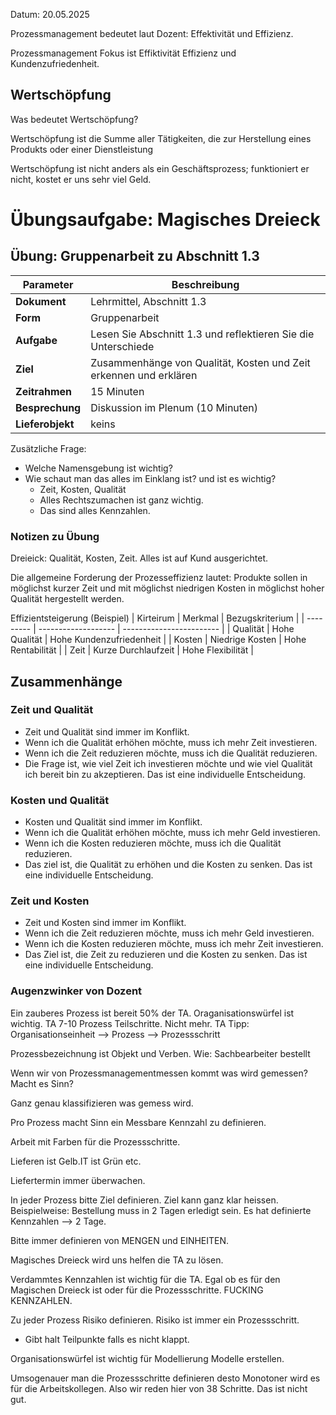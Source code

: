 Datum: 20.05.2025

Prozessmanagement bedeutet laut Dozent: Effektivität und Effizienz.

Prozessmanagement Fokus ist Effiktivität Effizienz und Kundenzufriedenheit.

## Wertschöpfung
Was bedeutet Wertschöpfung?

Wertschöpfung ist die Summe aller Tätigkeiten, die zur Herstellung eines Produkts oder einer Dienstleistung

Wertschöpfung ist nicht anders als ein Geschäftsprozess; funktioniert er nicht, kostet er uns sehr viel Geld.

# Übungsaufgabe: Magisches Dreieck

## Übung: Gruppenarbeit zu Abschnitt 1.3

| Parameter        | Beschreibung                                                      |
| ---------------- | ----------------------------------------------------------------- |
| **Dokument**     | Lehrmittel, Abschnitt 1.3                                         |
| **Form**         | Gruppenarbeit                                                     |
| **Aufgabe**      | Lesen Sie Abschnitt 1.3 und reflektieren Sie die Unterschiede     |
| **Ziel**         | Zusammenhänge von Qualität, Kosten und Zeit erkennen und erklären |
| **Zeitrahmen**   | 15 Minuten                                                        |
| **Besprechung**  | Diskussion im Plenum (10 Minuten)                                 |
| **Lieferobjekt** | keins                                                             |


Zusätzliche Frage: 
- Welche Namensgebung ist wichtig?
- Wie schaut man das alles im Einklang ist? und ist es wichtig?
    - Zeit, Kosten, Qualität
    - Alles Rechtszumachen ist ganz wichtig.
    - Das sind alles Kennzahlen.

### Notizen zu Übung
Dreieick: Qualität, Kosten, Zeit.
Alles ist auf Kund ausgerichtet.

Die allgemeine Forderung der Prozesseffizienz lautet: Produkte sollen in möglichst kurzer Zeit und mit möglichst niedrigen Kosten in möglichst hoher Qualität hergestellt werden.

Effizientsteigerung (Beispiel)
| Kirteirum | Merkmal             | Bezugskriterium          |
| --------- | ------------------- | ------------------------ |
| Qualität  | Hohe Qualität       | Hohe Kundenzufriedenheit |
| Kosten    | Niedrige Kosten     | Hohe Rentabilität        |
| Zeit      | Kurze Durchlaufzeit | Hohe Flexibilität        |



## Zusammenhänge
### Zeit und Qualität
- Zeit und Qualität sind immer im Konflikt.
- Wenn ich die Qualität erhöhen möchte, muss ich mehr Zeit investieren.
- Wenn ich die Zeit reduzieren möchte, muss ich die Qualität reduzieren.
- Die Frage ist, wie viel Zeit ich investieren möchte und wie viel Qualität ich bereit bin zu akzeptieren. Das ist eine individuelle Entscheidung.
### Kosten und Qualität
- Kosten und Qualität sind immer im Konflikt.
- Wenn ich die Qualität erhöhen möchte, muss ich mehr Geld investieren.
- Wenn ich die Kosten reduzieren möchte, muss ich die Qualität reduzieren.
- Das ziel ist, die Qualität zu erhöhen und die Kosten zu senken. Das ist eine individuelle Entscheidung.
### Zeit und Kosten
- Zeit und Kosten sind immer im Konflikt.
- Wenn ich die Zeit reduzieren möchte, muss ich mehr Geld investieren.
- Wenn ich die Kosten reduzieren möchte, muss ich mehr Zeit investieren.
- Das Ziel ist, die Zeit zu reduzieren und die Kosten zu senken. Das ist eine individuelle Entscheidung.

### Augenzwinker von Dozent
Ein zauberes Prozess ist bereit 50% der TA.
Oraganisationswürfel ist wichtig.
TA 7-10 Prozess Teilschritte. Nicht mehr.
TA Tipp: 
Organisationseinheit --> Prozess --> Prozessschritt

Prozessbezeichnung ist Objekt und Verben.
Wie: Sachbearbeiter bestellt

Wenn wir von Prozessmanagementmessen kommt was wird gemessen? Macht es Sinn?

Ganz genau klassifizieren was gemess wird.

Pro Prozess macht Sinn ein Messbare Kennzahl zu definieren.

Arbeit mit Farben für die Prozessschritte.

Lieferen ist Gelb.IT ist Grün etc.

Liefertermin immer überwachen.

In jeder Prozess bitte Ziel definieren.
Ziel kann ganz klar heissen. Beispielweise: Bestellung muss in 2 Tagen erledigt sein.
Es hat definierte Kennzahlen --> 2 Tage.

Bitte immer definieren von MENGEN und EINHEITEN.

Magisches Dreieck wird uns helfen die TA zu lösen.

Verdammtes Kennzahlen ist wichtig für die TA. Egal ob es für den Magischen Dreieck ist oder für die Prozessschritte. FUCKING KENNZAHLEN.

Zu jeder Prozess Risiko definieren.
Risiko ist immer ein Prozessschritt.
 - Gibt halt Teilpunkte falls es nicht klappt. 

Organisationswürfel ist wichtig für Modellierung Modelle erstellen.

Umsogenauer man die Prozessschritte definieren desto Monotoner wird es für die Arbeitskollegen. Also wir reden hier von 38 Schritte.
Das ist nicht gut.